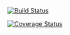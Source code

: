 [![Build Status](https://travis-ci.org/AlbertoGobbo/SecondoAssignmentTOS.svg?branch=master)](https://travis-ci.org/AlbertoGobbo/SecondoAssignmentTOS)

[![Coverage Status](https://coveralls.io/repos/github/AlbertoGobbo/SecondoAssignmentTOS/badge.svg?branch=master)](https://coveralls.io/github/AlbertoGobbo/SecondoAssignmentTOS?branch=master)

